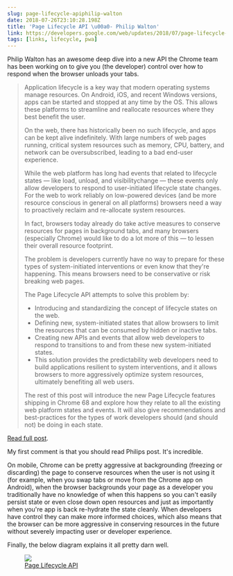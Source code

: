 ```yaml
---
slug: page-lifecycle-apiphilip-walton
date: 2018-07-26T23:10:28.198Z
title: 'Page Lifecycle API \u00a0- Philip Walton'
link: https://developers.google.com/web/updates/2018/07/page-lifecycle-api
tags: [links, lifecycle, pwa]
---
```

Philip Walton has an awesome deep dive into a new API the Chrome team has been working on to give you (the developer) control over how to respond when the browser unloads your tabs.

> Application lifecycle is a key way that modern operating systems manage resources. On Android, iOS, and recent Windows versions, apps can be started and stopped at any time by the OS. This allows these platforms to streamline and reallocate resources where they best benefit the user.
> 
> On the web, there has historically been no such lifecycle, and apps can be kept alive indefinitely. With large numbers of web pages running, critical system resources such as memory, CPU, battery, and network can be oversubscribed, leading to a bad end-user experience.
> 
> While the web platform has long had events that related to lifecycle states &#x2014; like load, unload, and visibilitychange &#x2014; these events only allow developers to respond to user-initiated lifecycle state changes. For the web to work reliably on low-powered devices (and be more resource conscious in general on all platforms) browsers need a way to proactively reclaim and re-allocate system resources.
> 
> In fact, browsers today already do take active measures to conserve resources for pages in background tabs, and many browsers (especially Chrome) would like to do a lot more of this &#x2014; to lessen their overall resource footprint.
> 
> The problem is developers currently have no way to prepare for these types of system-initiated interventions or even know that they're happening. This means browsers need to be conservative or risk breaking web pages.
> 
> The Page Lifecycle API attempts to solve this problem by:
> 
> * Introducing and standardizing the concept of lifecycle states on the web.
> * Defining new, system-initiated states that allow browsers to limit the resources that can be consumed by hidden or inactive tabs.
> * Creating new APIs and events that allow web developers to respond to transitions to and from these new system-initiated states.
> * This solution provides the predictability web developers need to build applications resilient to system interventions, and it allows browsers to more aggressively optimize system resources, ultimately benefiting all web users.
> 
> The rest of this post will introduce the new Page Lifecycle features shipping in Chrome 68 and explore how they relate to all the existing web platform states and events. It will also give recommendations and best-practices for the types of work developers should (and should not) be doing in each state.

[Read full post](https://developers.google.com/web/updates/2018/07/page-lifecycle-api).

My first comment is that you should read Philips post. It's incredible.

On mobile, Chrome can be pretty aggressive at backgrounding (freezing or discarding) the page to conserve resources when the user is not using it (for example, when you swap tabs or move from the Chrome app on Android), when the browser backgrounds your page as a developer you traditionally have no knowledge of when this happens so you can't easily persist state or even close down open resources and just as importantly when you're app is back re-hydrate the state cleanly. When developers have control they can make more informed choices, which also means that the browser can be more aggressive in conserving resources in the future without severely impacting user or developer experience.

Finally, the below diagram explains it all pretty darn well.

<figure>
  <img src="https://developers.google.com/web/updates/images/2018/07/page-lifecycle-api-state-event-flow.png" />
  <figcaption><a href="https://developers.google.com/web/updates/images/2018/07/page-lifecycle-api-state-event-flow.png">Page Lifecycle API</a></figcaption>
</figure>

